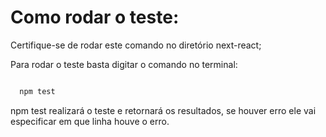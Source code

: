 # Como rodar o teste:

Certifique-se de rodar este comando no diretório next-react;

Para rodar o teste basta digitar o comando no terminal:

```bash

  npm test

```

npm test realizará o teste e retornará os resultados, se houver erro ele vai especificar em que linha houve o erro.


